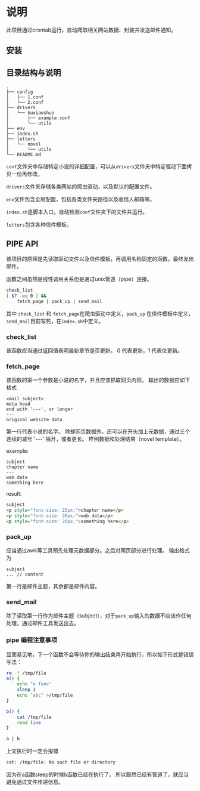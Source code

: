 # 说明

此项目通过crontab运行，自动爬取相关网站数据、封装并发送邮件通知。

## 安装

## 目录结构与说明
    .
    ├── config
    │   ├── 1.conf
    │   └── 2.conf
    ├── drivers
    │   └── kuxiaoshuo
    │       ├── example.conf
    │       └── utils
    ├── env
    ├── index.sh
    ├── letters
    │   └── novel
    │       └── utils
    └── README.md

`conf`文件夹中存储特定小说的详细配置，可以从`drivers`文件夹中特定驱动下面拷贝一份再修改。

`drivers`文件夹存储各类网站的爬虫驱动，以及默认的配置文件。

`env`文件包含全局配置，包括各类文件夹路径以及收信人邮箱等。

`index.sh`是脚本入口，自动检测`conf`文件夹下的文件并运行。

`letters`包含各种信件模板。

## PIPE API

该项目的原理是先读取驱动文件以及信件模板，再调用名称固定的函数，最终发出邮件。

函数之间虽然是线性调用关系但是通过unix管道（pipe）连接。

```bash
check_list
[ $? -eq 0 ] &&
    fetch_page | pack_up | send_mail
```
其中 `check_list` 和 `fetch_page`在爬虫驱动中定义，`pack_up` 在信件模板中定义，`send_mail`目前写死，在`index.sh`中定义。

### check_list
该函数应当通过返回值表明最新章节是否更新。
0 代表更新，1 代表位更新。

### fetch_page
该函数的第一个参数是小说的名字，并且应该抓取网页内容。
输出的数据应如下格式
```
<mail subject>
meta head
end with '---', or longer
---
original website data
```
第一行代表小说的名字。
除却网页数据外，还可以在开头加上元数据，通过三个连续的减号 '---' 隔开，或者更长。
样例数据和处理结果（novel template）。

example:
```
subject
chapter name
---
web data
something here
```

result:
```html
subject
<p style="font-size: 25px;">chapter name</p>
<p style="font-size: 20px;">web data</p>
<p style="font-size: 20px;">something here</p>
```

### pack_up
应当通过awk等工具预先处理元数据部分。之后对网页部分进行处理。
输出格式为
```
subject
... // content
```
第一行是邮件主题，其余都是邮件内容。

### send_mail
除了读取第一行作为邮件主题（subject），对于`pack_up`输入的数据不应该作任何处理，通过邮件工具发送出去。

### pipe 编程注意事项
显而易见地，下一个函数不会等待你的输出结束再开始执行，所以如下形式是错误写法：
```bash
rm -f /tmp/file
a() {
    echo "a func"
    sleep 1
    echo "abc" >/tmp/file
}

b() {
    cat /tmp/file
    read line
}

a | b
```
上文执行时一定会报错
```bash
cat: /tmp/file: No such file or directory
```
因为在a函数sleep的时候b函数已经在执行了。
所以既然已经有管道了，就应当避免通过文件传递信息。
